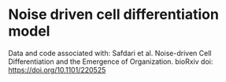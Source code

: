 # Noise driven cell differentiation model

Data and code associated with:
Safdari et al. Noise-driven Cell Differentiation and the Emergence of Organization. bioRxiv doi: https://doi.org/10.1101/220525
